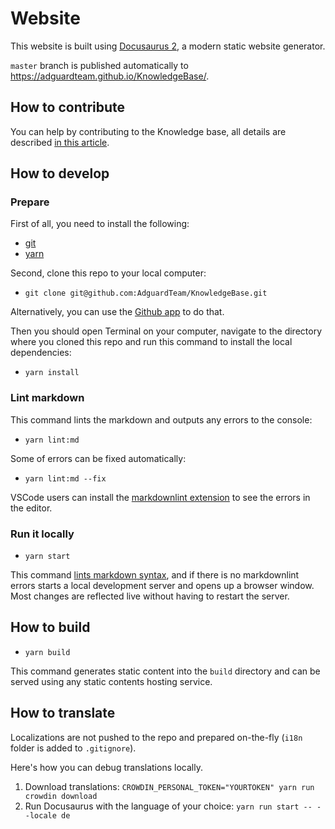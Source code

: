 # Website

This website is built using [Docusaurus 2](https://docusaurus.io/), a modern static website generator.

`master` branch is published automatically to https://adguardteam.github.io/KnowledgeBase/.

## How to contribute

You can help by contributing to the Knowledge base, all details are described [in this article](https://adguard.com/kb/miscellaneous/contribute/updating-knowledge-base/).

## How to develop

### Prepare

First of all, you need to install the following:

- [git](https://github.com/git-guides/install-git)
- [yarn](https://classic.yarnpkg.com/lang/en/docs/install/)

Second, clone this repo to your local computer:

- `git clone git@github.com:AdguardTeam/KnowledgeBase.git`

Alternatively, you can use the [Github app](https://desktop.github.com/) to do that.

Then you should open Terminal on your computer, navigate to the directory where you cloned this repo and run this command to install the local dependencies:

- `yarn install`

### Lint markdown

This command lints the markdown and outputs any errors to the console:

- `yarn lint:md`

Some of errors can be fixed automatically:

- `yarn lint:md --fix`

VSCode users can install the [markdownlint extension][vscode-markdownlint] to see the errors in the editor.

### Run it locally

- `yarn start`

This command [lints markdown syntax](#lint-markdown),
and if there is no markdownlint errors starts a local development server and opens up a browser window.
Most changes are reflected live without having to restart the server.

## How to build

- `yarn build`

This command generates static content into the `build` directory and can be served using any static contents hosting service.

## How to translate

Localizations are not pushed to the repo and prepared on-the-fly (`i18n` folder is added to `.gitignore`).

Here's how you can debug translations locally.

1. Download translations: `CROWDIN_PERSONAL_TOKEN="YOURTOKEN" yarn run crowdin download`
2. Run Docusaurus with the language of your choice: `yarn run start -- --locale de`

[vscode-markdownlint]: https://marketplace.visualstudio.com/items?itemName=DavidAnson.vscode-markdownlint
